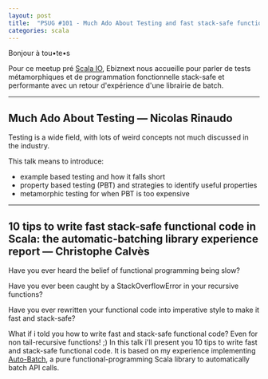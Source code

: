 ```yaml
---
layout: post
title:  "PSUG #101 - Much Ado About Testing and fast stack-safe functional code"
categories: scala
---
```


Bonjour à tou•te•s

Pour ce meetup pré [Scala IO](scala.io), Ebiznext nous accueille pour parler de tests métamorphiques et de programmation fonctionnelle stack-safe et performante avec un retour d'expérience d'une librairie de batch.

-----------
## Much Ado About Testing — Nicolas Rinaudo

Testing is a wide field, with lots of weird concepts not much discussed in the industry.

This talk means to introduce:

* example based testing and how it falls short
* property based testing (PBT) and strategies to identify useful properties
* metamorphic testing for when PBT is too expensive

-----------
## 10 tips to write fast stack-safe functional code in Scala: the automatic-batching library experience report — Christophe Calvès

Have you ever heard the belief of functional programming being slow?

Have you ever been caught by a StackOverflowError in your recursive functions?

Have you ever rewritten your functional code into imperative style to make it fast and stack-safe?

What if i told you how to write fast and stack-safe functional code? Even for non tail-recursive functions! ;) In this talk i'll present you 10 tips to write fast and stack-safe functional code. It is based on my experience implementing [Auto-Batch](https://github.com/chrilves/auto-batch), a pure functional-programming Scala library to automatically batch API calls.
